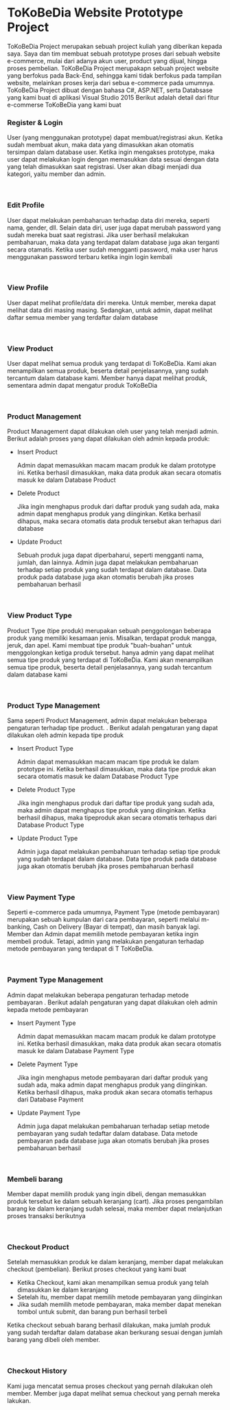 # ToKoBeDia Website Prototype Project
ToKoBeDia Project merupakan sebuah project kuliah yang diberikan kepada saya. Saya dan tim membuat sebuah prototype proses dari sebuah website e-commerce, mulai dari adanya akun user, product yang dijual, hingga proses pembelian. ToKoBeDia Project merupakapn sebuah project website yang berfokus pada Back-End, sehingga kami tidak berfokus pada tampilan website, melainkan proses kerja dari sebua e-commerce pada umumnya. ToKoBeDia Project dibuat dengan bahasa C#, ASP.NET, serta Databsase yang kami buat di aplikasi Visual Studio 2015 Berikut adalah detail dari fitur e-commerse ToKoBeDia yang kami buat  

<h3> Register & Login </h3>    
<p>
  User (yang menggunakan prototype) dapat membuat/registrasi akun. Ketika sudah membuat akun, maka data yang dimasukkan akan 
  otomatis tersimpan dalam database user. Ketika ingin mengakses prototype, maka user    dapat melakukan login dengan memasukkan 
  data sesuai dengan data yang telah dimasukkan saat registrasi. User akan dibagi menjadi dua kategori, yaitu member dan admin.
</p>
<br/>

<h3>Edit Profile    </h3>  
<p>
  User dapat melakukan pembaharuan terhadap data diri mereka, seperti nama, gender, dll. Selain data diri, user juga dapat merubah 
  password yang sudah mereka buat saat registrasi. Jika user berhasil melakukan pembaharuan, maka data yang terdapat dalam 
  database juga akan terganti secara otamatis. Ketika user sudah mengganti password, maka user harus menggunakan password terbaru 
  ketika ingin login kembali 
</p>
<br/>

<h3> View Profile </h3>     
<p>
  User dapat melihat profile/data diri mereka. Untuk member, mereka dapat melihat data diri masing masing. Sedangkan, untuk admin, 
  dapat melihat daftar semua member yang terdaftar dalam database  
</p>
<br/>

<h3>View Product   </h3>   
<p>
  User dapat melihat semua produk yang terdapat di ToKoBeDia. Kami akan menampilkan semua produk, beserta detail penjelasannya,  
  yang sudah tercantum dalam database kami. Member hanya dapat melihat produk, sementara admin dapat mengatur produk ToKoBeDia
</p>
<br/>

<h3>Product Management    </h3>   
<p>
  Product Management dapat dilakukan oleh user yang telah menjadi admin. Berikut adalah proses yang dapat dilakukan oleh admin 
  kepada produk:
  <ul>
    <li>
      Insert Product           
      <p>
        Admin dapat memasukkan macam macam produk ke dalam prototype ini. Ketika berhasil 
        dimasukkan, maka data produk akan secara otomatis masuk ke dalam Database Product   
      </p>
    </li>
    <li>
      Delete Product          
      <p>
        Jika ingin 
        menghapus produk dari daftar produk yang sudah ada, maka admin dapat menghapus produk yang diinginkan. Ketika berhasil 
        dihapus, maka secara otomatis data produk tersebut akan terhapus dari database
      </p>
    </li>
    <li>Update Product           
      <p>
        Sebuah produk juga dapat diperbaharui, seperti mengganti nama, jumlah, dan lainnya. Admin juga dapat melakukan pembaharuan 
        terhadap setiap produk yang sudah terdapat dalam database.  Data produk pada database juga akan otomatis             
        berubah jika proses pembaharuan berhasil 
      </p>
    </li>
  </ul> 
</p>
<br/>

<h3>View Product Type  </h3>    
<p> 
  Product Type (tipe produk) merupakan sebuah penggolongan beberapa produk yang memiliki kesamaan jenis. Misalkan, terdapat produk 
  mangga, jeruk, dan apel. Kami membuat tipe produk "buah-buahan" untuk menggolongkan ketiga produk tersebut.     hanya admin yang 
  dapat melihat semua tipe produk yang terdapat di ToKoBeDia. Kami akan menampilkan semua tipe produk, beserta detail 
  penjelasannya,  yang sudah tercantum dalam database kami 
</p>
<br/>

<h3>Product Type Management    </h3>        
<p>
  Sama seperti Product Management, admin dapat melakukan beberapa pengaturan terhadap tipe product. . Berikut adalah pengaturan 
  yang dapat dilakukan oleh admin kepada tipe produk       
  
  <ul>
    <li>
      Insert Product Type          
      <p>
        Admin dapat memasukkan macam macam tipe 
        produk ke dalam prototype ini. Ketika berhasil dimasukkan, maka data tipe produk akan secara otomatis masuk ke dalam 
        Database Product Type    
      </p>
    </li>
    <li>
      Delete Product Type          
      <p>
        Jika ingin menghapus produk dari daftar tipe produk yang sudah ada, maka admin dapat 
        menghapus tipe produk yang diinginkan. Ketika berhasil dihapus, maka tipeproduk akan secara otomatis terhapus dari 
        Database Product Type   
      </p>
    </li>
    <li>
      Update Product Type           
      <p>
        Admin juga dapat melakukan pembaharuan terhadap setiap tipe produk yang sudah 
        terdapat dalam database.  Data tipe produk pada database juga akan otomatis berubah jika proses pembaharuan 
        berhasil  
      </p>
    </li> 
  </ul>
</p>
<br/>

<h3>View Payment Type     </h3>  
<p>
  Seperti e-commerce pada umumnya, Payment Type (metode pembayaran) merupakan sebuah kumpulan dari cara pembayaran, seperti 
  melalui m-banking, Cash on Delivery (Bayar di tempat), dan masih banyak lagi. Member dan Admin dapat memilih metode 
  pembayaran ketika ingin membeli produk. Tetapi, admin yang melakukan pengaturan terhadap metode pembayaran  yang terdapat di T
  ToKoBeDia.
 </p>
<br/>

<h3>Payment Type Management    </h3>   
<p>
  Admin dapat melakukan beberapa pengaturan terhadap metode pembayaran . Berikut adalah pengaturan yang dapat dilakukan oleh 
  admin kepada metode pembayaran    
  <ul>
    <li>Insert Payment Type          
      <p>
        Admin dapat memasukkan macam macam produk ke dalam 
        prototype ini. Ketika berhasil dimasukkan, maka data produk akan secara otomatis masuk ke dalam Database Payment Type   
      </p>
    </li>
    <li>Delete Payment Type          
      <p>
        Jika ingin menghapus metode pembayaran dari daftar produk yang sudah ada, maka admin dapat 
        menghapus produk yang diinginkan. Ketika berhasil dihapus, maka produk akan secara otomatis terhapus dari Database 
        Payment
      </p>
    </li>
    <li>Update Payment Type           
      <p>
        Admin juga dapat melakukan pembaharuan terhadap setiap metode pembayaran yang sudah tedaftar dalam database.  
        Data metode pembayaran pada database juga akan otomatis berubah jika proses pembaharuan berhasil   
      </p>
    </li>
  </ul>
</p>
<br/>

<h3>Membeli barang     </h3>  
<p>
  Member dapat memilih produk yang ingin dibeli, dengan memasukkan produk tersebut ke dalam sebuah keranjang (cart). Jika proses 
  pengambilan barang ke dalam keranjang sudah selesai, maka member dapat melanjutkan proses transaksi berikutnya
</p>
<br/>

<h3>Checkout Product    </h3>   
<p>
  Setelah memasukkan produk ke dalam keranjang, member dapat melakukan checkout (pembelian).  Berikut proses checkout yang kami 
  buat  
  <ul>
    <li>Ketika Checkout, kami akan menampilkan semua produk yang telah dimasukkan ke dalam keranjang     </li>
    <li>Setelah itu, member dapat memilih metode pembayaran yang diinginkan  </li>
    <li>Jika sudah memilih metode pembayaran, maka member dapat menekan tombol untuk submit, dan barang pun berhasil terbeli</li>
  </ul>
  Ketika checkout sebuah barang berhasil dilakukan, maka jumlah produk yang sudah terdaftar dalam database akan berkurang sesuai 
  dengan jumlah barang yang dibeli oleh member.
</p>
<br/>

<h3>Checkout History     </h3>   
<p>
  Kami juga mencatat semua proses checkout yang pernah dilakukan oleh member. Member juga dapat melihat semua checkout yang 
  pernah mereka lakukan.
</p>  
<br/>
